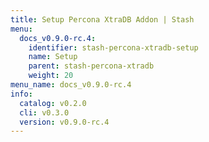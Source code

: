 ```yaml
---
title: Setup Percona XtraDB Addon | Stash
menu:
  docs_v0.9.0-rc.4:
    identifier: stash-percona-xtradb-setup
    name: Setup
    parent: stash-percona-xtradb
    weight: 20
menu_name: docs_v0.9.0-rc.4
info:
  catalog: v0.2.0
  cli: v0.3.0
  version: v0.9.0-rc.4
---
```


